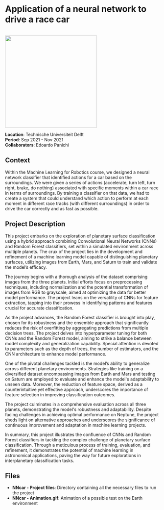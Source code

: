 # Application of a neural network to drive a race car

<br>
<img src="./NNcar%20-%20Animation.gif" width="300">
<br>

**Location**: Technische Universiteit Delft  
**Period**: Sep 2021 - Nov 2021  
**Collaborators**: Edoardo Panichi

## Context
Within the Machine Learning for Robotics course, we designed a neural network classifier that identified actions for a car based on the surroundings. We were given a series of actions (accelerate, turn left, turn right, brake, do nothing) associated with specific moments within a car race in terms of surroundings. By training a classifier on that data, we had to create a system that could understand which action to perform at each moment in different race tracks (with different surroundings) in order to drive the car correctly and as fast as possible.

## Project Description
This project embarks on the exploration of planetary surface classification using a hybrid approach combining Convolutional Neural Networks (CNNs) and Random Forest classifiers, set within a simulated environment across multiple planets. The crux of the project lies in the development and refinement of a machine learning model capable of distinguishing planetary surfaces, utilizing images from Earth, Mars, and Saturn to train and validate the model’s efficacy.

The journey begins with a thorough analysis of the dataset comprising images from the three planets. Initial efforts focus on preprocessing techniques, including normalization and the potential transformation of images from RGB to grayscale, aimed at optimizing the data for better model performance. The project leans on the versatility of CNNs for feature extraction, tapping into their prowess in identifying patterns and features crucial for accurate classification.

As the project advances, the Random Forest classifier is brought into play, chosen for its robustness and the ensemble approach that significantly reduces the risk of overfitting by aggregating predictions from multiple decision trees. The project delves into hyperparameter tuning for both CNNs and the Random Forest model, aiming to strike a balance between model complexity and generalization capability. Special attention is devoted to parameters such as the depth of trees, the number of estimators, and the CNN architecture to enhance model performance.

One of the pivotal challenges tackled is the model’s ability to generalize across different planetary environments. Strategies like training on a diversified dataset encompassing images from Earth and Mars and testing on Saturn are employed to evaluate and enhance the model's adaptability to unseen data. Moreover, the reduction of feature space, derived as a counterintuitive yet effective approach, underscores the importance of feature selection in improving classification outcomes.

The project culminates in a comprehensive evaluation across all three planets, demonstrating the model's robustness and adaptability. Despite facing challenges in achieving optimal performance on Neptune, the project sheds light on alternative approaches and underscores the significance of continuous improvement and adaptation in machine learning projects.

In summary, this project illustrates the confluence of CNNs and Random Forest classifiers in tackling the complex challenge of planetary surface classification. Through a meticulous process of training, evaluation, and refinement, it demonstrates the potential of machine learning in astronomical applications, paving the way for future explorations in interplanetary classification tasks.

## Files
- **NNcar - Project files**: Directory containing all the necessary files to run the project
- **NNcar - Animation.gif**: Animation of a possible test on the Earth environment
